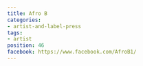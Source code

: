 ```yaml
---
title: Afro B
categories:
- artist-and-label-press
tags:
- artist
position: 46
facebook: https://www.facebook.com/AfroB1/
---
```


